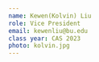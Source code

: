 ```yaml
---
name: Kewen(Kolvin) Liu 
role: Vice President 
email: kewenliu@bu.edu 
class year: CAS 2023
photo: kolvin.jpg
---
```



